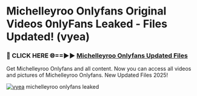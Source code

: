 # Michelleyroo Onlyfans Original Videos 0nlyFans Leaked - Files Updated! (vyea)

<h3>🔴 CLICK HERE 🌐==►► <a href="https://tinyurl.com/2wckxsce" rel="nofollow">Michelleyroo Onlyfans Updated Files</a></h3>

Get Michelleyroo Onlyfans and all content. Now you can access all videos and pictures of Michelleyroo Onlyfans. New Updated Files 2025!

[![vyea](https://i.imgur.com/AFduVYN.gif)](https://tinyurl.com/2wckxsce)
michelleyroo onlyfans leaked